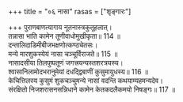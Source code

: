 +++
title = "०६ नासा"
rasas = ["शृङ्गारः"]

+++
पुराणबाणत्यागाय नूतनास्त्रकुतूहलात्।  
तन्नासा भाति कामेन तूणीवाधोमुखीकृता॥ 114 ॥  
दन्तालिदाडिमीबीजभक्षणोत्कण्ठचेतसः।  
मन्ये मारशुकस्येयं नासा चञ्चूर्विराजते॥ 115 ॥  
नासादसीया तिलपुष्पतूणं जगत्त्रयन्यस्तशरत्रयस्य।  
श्वासानिलामोदभरानुमेयां दधद्द्विबाणीं कुसुमायुधस्य॥ 116 ॥  
केचित्तिलस्य कुसुमं शुकचञ्चुमन्ये नासां वदन्ति कथयाम्यहमन्यदेव।  
संरक्षितो निजशरासनसन्निधाने कामेन केतकदलैकमयो निषङ्गः॥ 117 ॥  